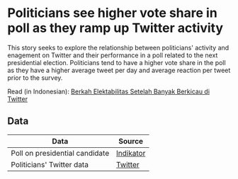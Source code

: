 # Politicians see higher vote share in poll as they ramp up Twitter activity

This story seeks to explore the relationship between politicians' activity and enagement on Twitter and their performance in a poll related to the next presidential election. Politicians tend to have a higher vote share in the poll as they have a higher average tweet per day and average reaction per tweet prior to the survey.

Read (in Indonesian): [Berkah Elektabilitas Setelah Banyak Berkicau di Twitter](https://katadata.co.id/ariayudhistira/analisisdata/62d5110459ae3/berkah-elektabilitas-setelah-banyak-berkicau-di-twitter)


## Data

Data | Source |  
---- | ------ |  
Poll on presidential candidate | [Indikator](https://indikator.co.id/rilis-survei-nasional-26-april-2022/) |  
Politicians' Twitter data | [Twitter](https://developer.twitter.com/en/docs/twitter-api) |